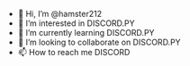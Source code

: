 - 👋 Hi, I’m @hamster212
- 👀 I’m interested in DISCORD.PY
- 🌱 I’m currently learning DISCORD.PY
- 💞️ I’m looking to collaborate on DISCORD.PY
- 📫 How to reach me DISCORD

<!---
hamster212/hamster212 is a ✨ special ✨ repository because its `README.md` (this file) appears on your GitHub profile.
You can click the Preview link to take a look at your changes.
--->
